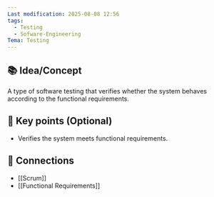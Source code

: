 ```yaml
---
Last modification: 2025-08-08 12:56
tags:
  - Testing
  - Sofware-Engineering
Tema: Testing
---
```



## 📚 Idea/Concept 

A type of software testing that verifies whether the system behaves according to the functional requirements.
## 📌 Key points (Optional)
- Verifies the system meets functional requirements.

## 🔗 Connections
- [[Scrum]]
- [[Functional Requirements]]

